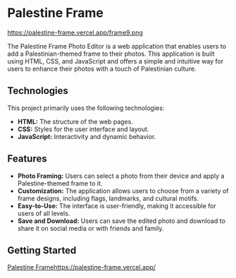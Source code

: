 # Palestine Frame
https://palestine-frame.vercel.app/frame9.png

The Palestine Frame Photo Editor is a web application that enables users to add a Palestinian-themed frame to their photos. This application is built using HTML, CSS, and JavaScript and offers a simple and intuitive way for users to enhance their photos with a touch of Palestinian culture.

## Technologies

This project primarily uses the following technologies:

- **HTML:** The structure of the web pages.
- **CSS:** Styles for the user interface and layout.
- **JavaScript:** Interactivity and dynamic behavior.

## Features

- **Photo Framing:** Users can select a photo from their device and apply a Palestine-themed frame to it.
- **Customization:** The application allows users to choose from a variety of frame designs, including flags, landmarks, and cultural motifs.
- **Easy-to-Use:** The interface is user-friendly, making it accessible for users of all levels.
- **Save and Download:** Users can save the edited photo and download to share it on social media or with friends and family.

## Getting Started

[Palestine Frame](https://palestine-frame.vercel.app/)https://palestine-frame.vercel.app/
